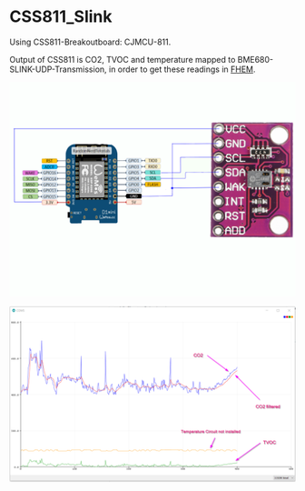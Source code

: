 # CSS811_Slink

Using CSS811-Breakoutboard: CJMCU-811.

Output of CSS811 is CO2, TVOC and temperature   mapped to BME680-SLINK-UDP-Transmission, in order to 
get these readings in [FHEM](https://forum.fhem.de/index.php). 

![CSS_WemosD1](https://github.com/juergs/CSS811_Slink/blob/master/Wemos_D1_CSS811.png)

![CSS_WemosD1_PLOT](https://github.com/juergs/CSS811_Slink/blob/master/Wemos_D1_CSS811_Plot.png)


 



